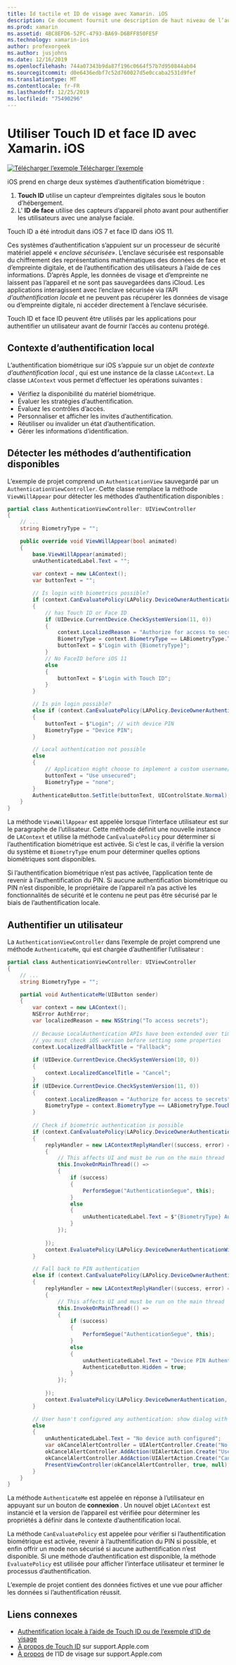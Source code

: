 ```yaml
---
title: Id tactile et ID de visage avec Xamarin. iOS
description: Ce document fournit une description de haut niveau de l’authentification biométrique dans iOS.
ms.prod: xamarin
ms.assetid: 4BC8EFD6-52FC-4793-BA69-D6BFF850FE5F
ms.technology: xamarin-ios
author: profexorgeek
ms.author: jusjohns
ms.date: 12/16/2019
ms.openlocfilehash: 744a07343b9da87f196c0664f57b7d950844ab04
ms.sourcegitcommit: d0e6436edbf7c52d760027d5e0ccaba2531d9fef
ms.translationtype: MT
ms.contentlocale: fr-FR
ms.lasthandoff: 12/25/2019
ms.locfileid: "75490296"
---
```

# <a name="use-touch-id-and-face-id-with-xamarinios"></a>Utiliser Touch ID et face ID avec Xamarin. iOS

[![Télécharger l’exemple](~/media/shared/download.png) Télécharger l’exemple](https://docs.microsoft.com/samples/xamarin/ios-samples/ios11-faceidsample/)

iOS prend en charge deux systèmes d’authentification biométrique :

1. **Touch ID** utilise un capteur d’empreintes digitales sous le bouton d’hébergement.
1. L' **ID de face** utilise des capteurs d’appareil photo avant pour authentifier les utilisateurs avec une analyse faciale.

Touch ID a été introduit dans iOS 7 et face ID dans iOS 11.

Ces systèmes d’authentification s’appuient sur un processeur de sécurité matériel appelé « _enclave sécurisée_». L’enclave sécurisée est responsable du chiffrement des représentations mathématiques des données de face et d’empreinte digitale, et de l’authentification des utilisateurs à l’aide de ces informations. D’après Apple, les données de visage et d’empreinte ne laissent pas l’appareil et ne sont pas sauvegardées dans iCloud. Les applications interagissent avec l’enclave sécurisée via l’API _d’authentification locale_ et ne peuvent pas récupérer les données de visage ou d’empreinte digitale, ni accéder directement à l’enclave sécurisée.

Touch ID et face ID peuvent être utilisés par les applications pour authentifier un utilisateur avant de fournir l’accès au contenu protégé.

## <a name="local-authentication-context"></a>Contexte d’authentification local

L’authentification biométrique sur iOS s’appuie sur un objet de _contexte d’authentification local_ , qui est une instance de la classe `LAContext`. La classe `LAContext` vous permet d’effectuer les opérations suivantes :

- Vérifiez la disponibilité du matériel biométrique.
- Évaluer les stratégies d’authentification.
- Évaluez les contrôles d’accès.
- Personnaliser et afficher les invites d’authentification.
- Réutiliser ou invalider un état d’authentification.
- Gérer les informations d’identification.

## <a name="detect-available-authentication-methods"></a>Détecter les méthodes d’authentification disponibles

L’exemple de projet comprend un `AuthenticationView` sauvegardé par un `AuthenticationViewController`. Cette classe remplace la méthode `ViewWillAppear` pour détecter les méthodes d’authentification disponibles :

```csharp
partial class AuthenticationViewController: UIViewController
{
    // ...
    string BiometryType = "";

    public override void ViewWillAppear(bool animated)
    {
        base.ViewWillAppear(animated);
        unAuthenticatedLabel.Text = "";
    
        var context = new LAContext();
        var buttonText = "";

        // Is login with biometrics possible?
        if (context.CanEvaluatePolicy(LAPolicy.DeviceOwnerAuthenticationWithBiometrics, out var authError1))
        {
            // has Touch ID or Face ID
            if (UIDevice.CurrentDevice.CheckSystemVersion(11, 0))
            {
                context.LocalizedReason = "Authorize for access to secrets"; // iOS 11
                BiometryType = context.BiometryType == LABiometryType.TouchId ? "Touch ID" : "Face ID";
                buttonText = $"Login with {BiometryType}";
            }
            // No FaceID before iOS 11
            else
            {
                buttonText = $"Login with Touch ID";
            }
        }

        // Is pin login possible?
        else if (context.CanEvaluatePolicy(LAPolicy.DeviceOwnerAuthentication, out var authError2))
        {
            buttonText = $"Login"; // with device PIN
            BiometryType = "Device PIN";
        }

        // Local authentication not possible
        else
        {
            // Application might choose to implement a custom username/password
            buttonText = "Use unsecured";
            BiometryType = "none";
        }
        AuthenticateButton.SetTitle(buttonText, UIControlState.Normal);
    }
}
```

La méthode `ViewWillAppear` est appelée lorsque l’interface utilisateur est sur le paragraphe de l’utilisateur. Cette méthode définit une nouvelle instance de `LAContext` et utilise la méthode `CanEvaluatePolicy` pour déterminer si l’authentification biométrique est activée. Si c’est le cas, il vérifie la version du système et `BiometryType` enum pour déterminer quelles options biométriques sont disponibles.

Si l’authentification biométrique n’est pas activée, l’application tente de revenir à l’authentification du PIN. Si aucune authentification biométrique ou PIN n’est disponible, le propriétaire de l’appareil n’a pas activé les fonctionnalités de sécurité et le contenu ne peut pas être sécurisé par le biais de l’authentification locale.

## <a name="authenticate-a-user"></a>Authentifier un utilisateur

La `AuthenticationViewController` dans l’exemple de projet comprend une méthode `AuthenticateMe`, qui est chargée d’authentifier l’utilisateur :

```csharp
partial class AuthenticationViewController: UIViewController
{
    // ...
    string BiometryType = "";

    partial void AuthenticateMe(UIButton sender)
    {
        var context = new LAContext();
        NSError AuthError;
        var localizedReason = new NSString("To access secrets");
    
        // Because LocalAuthentication APIs have been extended over time,
        // you must check iOS version before setting some properties
        context.LocalizedFallbackTitle = "Fallback";
    
        if (UIDevice.CurrentDevice.CheckSystemVersion(10, 0))
        {
            context.LocalizedCancelTitle = "Cancel";
        }
        if (UIDevice.CurrentDevice.CheckSystemVersion(11, 0))
        {
            context.LocalizedReason = "Authorize for access to secrets";
            BiometryType = context.BiometryType == LABiometryType.TouchId ? "TouchID" : "FaceID";
        }
    
        // Check if biometric authentication is possible
        if (context.CanEvaluatePolicy(LAPolicy.DeviceOwnerAuthenticationWithBiometrics, out AuthError))
        {
            replyHandler = new LAContextReplyHandler((success, error) =>
            {
                // This affects UI and must be run on the main thread
                this.InvokeOnMainThread(() =>
                {
                    if (success)
                    {
                        PerformSegue("AuthenticationSegue", this);
                    }
                    else
                    {
                        unAuthenticatedLabel.Text = $"{BiometryType} Authentication Failed";
                    }
                });
    
            });
            context.EvaluatePolicy(LAPolicy.DeviceOwnerAuthenticationWithBiometrics, localizedReason, replyHandler);
        }

        // Fall back to PIN authentication
        else if (context.CanEvaluatePolicy(LAPolicy.DeviceOwnerAuthentication, out AuthError))
        {
            replyHandler = new LAContextReplyHandler((success, error) =>
            {
                // This affects UI and must be run on the main thread
                this.InvokeOnMainThread(() =>
                {
                    if (success)
                    {
                        PerformSegue("AuthenticationSegue", this);
                    }
                    else
                    {
                        unAuthenticatedLabel.Text = "Device PIN Authentication Failed";
                        AuthenticateButton.Hidden = true;
                    }
                });
    
            });
            context.EvaluatePolicy(LAPolicy.DeviceOwnerAuthentication, localizedReason, replyHandler);
        }

        // User hasn't configured any authentication: show dialog with options
        else
        {
            unAuthenticatedLabel.Text = "No device auth configured";
            var okCancelAlertController = UIAlertController.Create("No authentication", "This device does't have authentication configured.", UIAlertControllerStyle.Alert);
            okCancelAlertController.AddAction(UIAlertAction.Create("Use unsecured", UIAlertActionStyle.Default, alert => PerformSegue("AuthenticationSegue", this)));
            okCancelAlertController.AddAction(UIAlertAction.Create("Cancel", UIAlertActionStyle.Cancel, alert => Console.WriteLine("Cancel was clicked")));
            PresentViewController(okCancelAlertController, true, null);
        }
    } 
}
```

La méthode `AuthenticateMe` est appelée en réponse à l’utilisateur en appuyant sur un bouton de **connexion** . Un nouvel objet `LAContext` est instancié et la version de l’appareil est vérifiée pour déterminer les propriétés à définir dans le contexte d’authentification local.

La méthode `CanEvaluatePolicy` est appelée pour vérifier si l’authentification biométrique est activée, revenir à l’authentification du PIN si possible, et enfin offrir un mode non sécurisé si aucune authentification n’est disponible. Si une méthode d’authentification est disponible, la méthode `EvaluatePolicy` est utilisée pour afficher l’interface utilisateur et terminer le processus d’authentification.

L’exemple de projet contient des données fictives et une vue pour afficher les données si l’authentification réussit.

## <a name="related-links"></a>Liens connexes

- [Authentification locale à l’aide de Touch ID ou de l’exemple d’ID de visage](https://docs.microsoft.com/samples/xamarin/ios-samples/ios11-faceidsample/)
- [À propos de Touch ID](https://support.apple.com/en-us/HT204587) sur support.Apple.com
- [À propos](https://support.apple.com/en-us/HT208108) de l’ID de visage sur support.Apple.com
